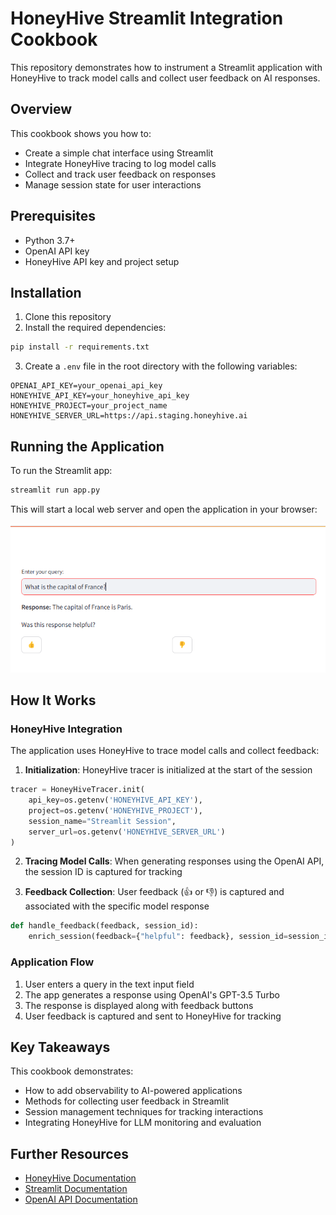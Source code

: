 # HoneyHive Streamlit Integration Cookbook

This repository demonstrates how to instrument a Streamlit application with HoneyHive to track model calls and collect user feedback on AI responses.

## Overview

This cookbook shows you how to:
- Create a simple chat interface using Streamlit
- Integrate HoneyHive tracing to log model calls
- Collect and track user feedback on responses
- Manage session state for user interactions

## Prerequisites

- Python 3.7+
- OpenAI API key
- HoneyHive API key and project setup

## Installation

1. Clone this repository
2. Install the required dependencies:

```bash
pip install -r requirements.txt
```

3. Create a `.env` file in the root directory with the following variables:

```
OPENAI_API_KEY=your_openai_api_key
HONEYHIVE_API_KEY=your_honeyhive_api_key
HONEYHIVE_PROJECT=your_project_name
HONEYHIVE_SERVER_URL=https://api.staging.honeyhive.ai
```

## Running the Application

To run the Streamlit app:

```bash
streamlit run app.py
```

This will start a local web server and open the application in your browser:

![Streamlit App](images/streamlit.png)



## How It Works

### HoneyHive Integration

The application uses HoneyHive to trace model calls and collect feedback:

1. **Initialization**: HoneyHive tracer is initialized at the start of the session
```python
tracer = HoneyHiveTracer.init(
    api_key=os.getenv('HONEYHIVE_API_KEY'),
    project=os.getenv('HONEYHIVE_PROJECT'),
    session_name="Streamlit Session",
    server_url=os.getenv('HONEYHIVE_SERVER_URL')
)
```

2. **Tracing Model Calls**: When generating responses using the OpenAI API, the session ID is captured for tracking

3. **Feedback Collection**: User feedback (👍 or 👎) is captured and associated with the specific model response
```python
def handle_feedback(feedback, session_id):
    enrich_session(feedback={"helpful": feedback}, session_id=session_id)
```

### Application Flow

1. User enters a query in the text input field
2. The app generates a response using OpenAI's GPT-3.5 Turbo
3. The response is displayed along with feedback buttons
4. User feedback is captured and sent to HoneyHive for tracking


## Key Takeaways

This cookbook demonstrates:
- How to add observability to AI-powered applications
- Methods for collecting user feedback in Streamlit
- Session management techniques for tracking interactions
- Integrating HoneyHive for LLM monitoring and evaluation

## Further Resources

- [HoneyHive Documentation](https://docs.honeyhive.ai/)
- [Streamlit Documentation](https://docs.streamlit.io/)
- [OpenAI API Documentation](https://platform.openai.com/docs/api-reference)

